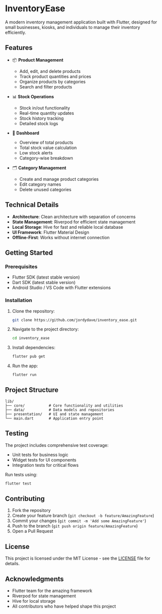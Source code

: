 # InventoryEase

A modern inventory management application built with Flutter, designed for small businesses, kiosks, and individuals to manage their inventory efficiently.

## Features

- 📦 **Product Management**
  - Add, edit, and delete products
  - Track product quantities and prices
  - Organize products by categories
  - Search and filter products

- 📊 **Stock Operations**
  - Stock in/out functionality
  - Real-time quantity updates
  - Stock history tracking
  - Detailed stock logs

- 📱 **Dashboard**
  - Overview of total products
  - Total stock value calculation
  - Low stock alerts
  - Category-wise breakdown

- 🗂️ **Category Management**
  - Create and manage product categories
  - Edit category names
  - Delete unused categories

## Technical Details

- **Architecture**: Clean architecture with separation of concerns
- **State Management**: Riverpod for efficient state management
- **Local Storage**: Hive for fast and reliable local database
- **UI Framework**: Flutter Material Design
- **Offline-First**: Works without internet connection

## Getting Started

### Prerequisites

- Flutter SDK (latest stable version)
- Dart SDK (latest stable version)
- Android Studio / VS Code with Flutter extensions

### Installation

1. Clone the repository:
   ```bash
   git clone https://github.com/jordydave/inventory_ease.git
   ```

2. Navigate to the project directory:
   ```bash
   cd inventory_ease
   ```

3. Install dependencies:
   ```bash
   flutter pub get
   ```

4. Run the app:
   ```bash
   flutter run
   ```

## Project Structure

```
lib/
├── core/           # Core functionality and utilities
├── data/           # Data models and repositories
├── presentation/   # UI and state management
└── main.dart       # Application entry point
```

## Testing

The project includes comprehensive test coverage:
- Unit tests for business logic
- Widget tests for UI components
- Integration tests for critical flows

Run tests using:
```bash
flutter test
```

## Contributing

1. Fork the repository
2. Create your feature branch (`git checkout -b feature/AmazingFeature`)
3. Commit your changes (`git commit -m 'Add some AmazingFeature'`)
4. Push to the branch (`git push origin feature/AmazingFeature`)
5. Open a Pull Request

## License

This project is licensed under the MIT License - see the [LICENSE](LICENSE) file for details.

## Acknowledgments

- Flutter team for the amazing framework
- Riverpod for state management
- Hive for local storage
- All contributors who have helped shape this project
